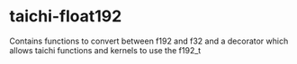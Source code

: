 # taichi-float192
Contains functions to convert between f192 and f32 and a decorator which allows taichi functions and kernels to use the f192_t
